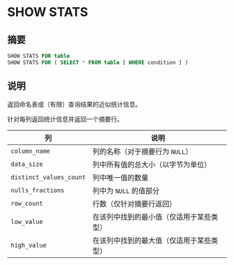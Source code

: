 
# SHOW STATS

## 摘要

``` sql
SHOW STATS FOR table
SHOW STATS FOR ( SELECT * FROM table [ WHERE condition ] )
```

## 说明

返回命名表或（有限）查询结果的近似统计信息。

针对每列返回统计信息并返回一个摘要行。

| 列 | 说明 |
| ---------------------- | ------------------- |
| `column_name`             | 列的名称（对于摘要行为 `NULL`） |
| `data_size`               | 列中所有值的总大小（以字节为单位） |
| `distinct_values_count`   | 列中唯一值的数量 |
| `nulls_fractions`         | 列中为 `NULL` 的值部分 |
| `row_count`               | 行数（仅针对摘要行返回） |
| `low_value`               | 在该列中找到的最小值（仅适用于某些类型） |
| `high_value`              | 在该列中找到的最大值（仅适用于某些类型） |